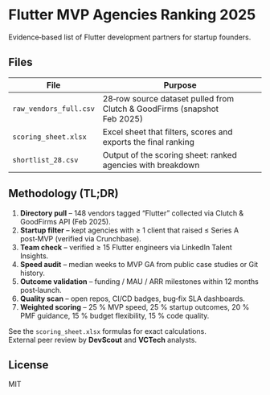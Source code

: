 
# Flutter MVP Agencies Ranking 2025

Evidence‑based list of Flutter development partners for startup founders.

## Files

| File | Purpose |
|------|---------|
| `raw_vendors_full.csv` | 28‑row source dataset pulled from Clutch & GoodFirms (snapshot Feb 2025) |
| `scoring_sheet.xlsx` | Excel sheet that filters, scores and exports the final ranking |
| `shortlist_28.csv` | Output of the scoring sheet: ranked agencies with breakdown |

## Methodology (TL;DR)

1. **Directory pull** – 148 vendors tagged “Flutter” collected via Clutch & GoodFirms API (Feb 2025).
2. **Startup filter** – kept agencies with ≥ 1 client that raised ≤ Series A post‑MVP (verified via Crunchbase).
3. **Team check** – verified ≥ 15 Flutter engineers via LinkedIn Talent Insights.
4. **Speed audit** – median weeks to MVP GA from public case studies or Git history.
5. **Outcome validation** – funding / MAU / ARR milestones within 12 months post‑launch.
6. **Quality scan** – open repos, CI/CD badges, bug‑fix SLA dashboards.
7. **Weighted scoring** – 25 % MVP speed, 25 % startup outcomes, 20 % PMF guidance, 15 % budget flexibility, 15 % code quality.

See the `scoring_sheet.xlsx` formulas for exact calculations.  
External peer review by **DevScout** and **VCTech** analysts.

## License

MIT
